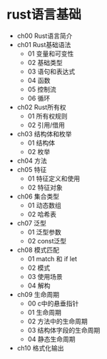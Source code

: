 # rust语言基础

- ch00 Rust语言简介
- ch01 Rust基础语法
  - 01 变量和可变性
  - 02 基础类型
  - 03 语句和表达式
  - 04 函数
  - 05 控制流
  - 06 循环
- ch02 Rust所有权
  - 01 所有权规则
  - 02 引用/借用
- ch03 结构体和枚举
  - 01 结构体
  - 02 枚举
- ch04 方法
- ch05 特征
  - 01 特征定义和使用
  - 02 特征对象
- ch06 集合类型
  - 01 动态数组
  - 02 哈希表
- ch07 泛型
  - 01 泛型参数
  - 02 const泛型
- ch08 模式匹配
  - 01 match 和 if let
  - 02 模式
  - 03 使用场景
  - 04 解构
- ch09 生命周期
  - 00 c中的悬垂指针
  - 01 生命周期
  - 02 方法中的生命周期
  - 03 结构体字段的生命周期
  - 04 静态生命周期
- ch10 格式化输出
